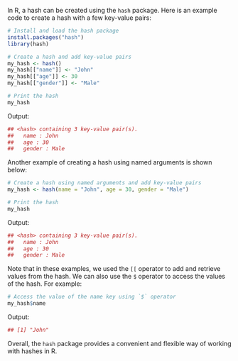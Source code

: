 In R, a hash can be created using the `hash` package. Here is an example code to create a hash with a few key-value pairs:

``` r
# Install and load the hash package
install.packages("hash")
library(hash)

# Create a hash and add key-value pairs
my_hash <- hash()
my_hash[["name"]] <- "John"
my_hash[["age"]] <- 30
my_hash[["gender"]] <- "Male"

# Print the hash
my_hash
```

Output:

``` r
## <hash> containing 3 key-value pair(s).
##   name : John
##   age : 30
##   gender : Male
```

Another example of creating a hash using named arguments is shown below:

``` r
# Create a hash using named arguments and add key-value pairs
my_hash <- hash(name = "John", age = 30, gender = "Male")

# Print the hash
my_hash
```

Output:

``` r
## <hash> containing 3 key-value pair(s).
##   name : John
##   age : 30
##   gender : Male
```

Note that in these examples, we used the `[[` operator to add and retrieve values from the hash. We can also use the `$` operator to access the values of the hash. For example:

``` r
# Access the value of the name key using `$` operator
my_hash$name
```

Output:

``` r
## [1] "John"
```

Overall, the `hash` package provides a convenient and flexible way of working with hashes in R.